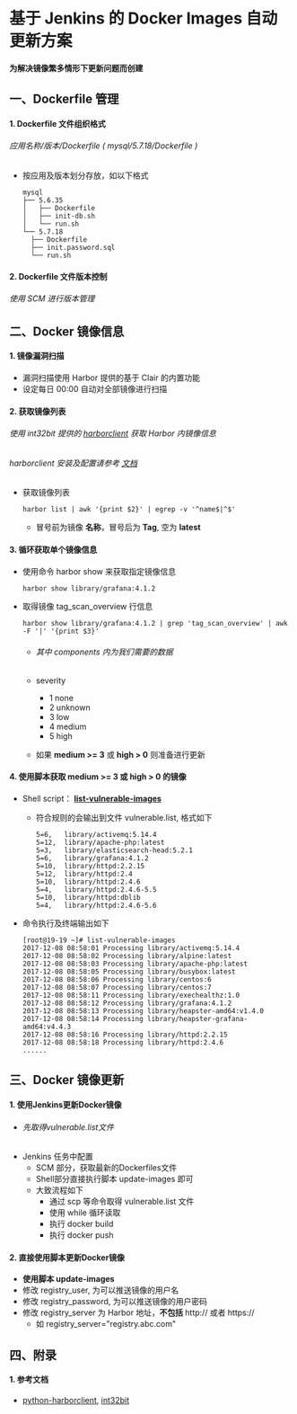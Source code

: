 # 基于 Jenkins 的 Docker Images 自动更新方案

#### 为解决镜像繁多情形下更新问题而创建

## 一、Dockerfile 管理
#### 1. Dockerfile 文件组织格式
###### 应用名称/版本/Dockerfile ( mysql/5.7.18/Dockerfile )
- 按应用及版本划分存放，如以下格式

      mysql
      ├── 5.6.35
      │   ├── Dockerfile
      │   ├── init-db.sh
      │   └── run.sh
      └── 5.7.18
        ├── Dockerfile
        ├── init.password.sql
        └── run.sh

#### 2. Dockerfile 文件版本控制
###### 使用 SCM 进行版本管理


## 二、Docker 镜像信息
#### 1. 镜像漏洞扫描
- 漏洞扫描使用 Harbor 提供的基于 Clair 的内置功能
- 设定每日 00:00 自动对全部镜像进行扫描

#### 2. 获取镜像列表
###### 使用 int32bit 提供的 [harborclient](https://github.com/int32bit/harborclient) 获取 Harbor 内镜像信息
###### harborclient 安装及配置请参考 [文档](https://github.com/int32bit/python-harborclient/blob/master/README.zh.md)

- 获取镜像列表

      harbor list | awk '{print $2}' | egrep -v '^name$|^$'

  - 冒号前为镜像 **名称**，冒号后为 **Tag**, 空为 **latest**

#### 3. 循环获取单个镜像信息
- 使用命令 harbor show 来获取指定镜像信息

      harbor show library/grafana:4.1.2

- 取得镜像 tag_scan_overview 行信息

      harbor show library/grafana:4.1.2 | grep 'tag_scan_overview' | awk -F '|' '{print $3}'

  - ###### 其中 components 内为我们需要的数据
  - severity
    - 1 none
    - 2 unknown
    - 3 low
    - 4 medium
    - 5 high

  - 如果 **medium >= 3** 或 **high > 0** 则准备进行更新

#### 4. 使用脚本获取 medium >= 3 或 high > 0 的镜像
- Shell script： **[list-vulnerable-images]()**
  - 符合规则的会输出到文件 vulnerable.list, 格式如下

        5=6,   library/activemq:5.14.4
        5=12,  library/apache-php:latest
        5=3,   library/elasticsearch-head:5.2.1
        5=6,   library/grafana:4.1.2
        5=10,  library/httpd:2.2.15
        5=12,  library/httpd:2.4
        5=10,  library/httpd:2.4.6
        5=4,   library/httpd:2.4.6-5.5
        5=10,  library/httpd:dblib
        5=4,   library/httpd:2.4.6-5.6


- 命令执行及终端输出如下

      [root@19-19 ~]# list-vulnerable-images
      2017-12-08 08:58:01 Processing library/activemq:5.14.4         
      2017-12-08 08:58:02 Processing library/alpine:latest           
      2017-12-08 08:58:03 Processing library/apache-php:latest       
      2017-12-08 08:58:05 Processing library/busybox:latest          
      2017-12-08 08:58:06 Processing library/centos:6                
      2017-12-08 08:58:07 Processing library/centos:7                
      2017-12-08 08:58:11 Processing library/exechealthz:1.0         
      2017-12-08 08:58:12 Processing library/grafana:4.1.2           
      2017-12-08 08:58:13 Processing library/heapster-amd64:v1.4.0   
      2017-12-08 08:58:14 Processing library/heapster-grafana-amd64:v4.4.3
      2017-12-08 08:58:16 Processing library/httpd:2.2.15                         
      2017-12-08 08:58:18 Processing library/httpd:2.4.6     
      ......


## 三、Docker 镜像更新
#### 1. 使用Jenkins更新Docker镜像
- ###### 先取得vulnerable.list文件
- Jenkins 任务中配置
  - SCM 部分，获取最新的Dockerfiles文件
  - Shell部分直接执行脚本 update-images 即可
  - 大致流程如下
    - 通过 scp 等命令取得 vulnerable.list 文件
    - 使用 while 循环读取
    - 执行 docker build
    - 执行 docker push


#### 2. 直接使用脚本更新Docker镜像
- **使用脚本 update-images**
- 修改 registry_user, 为可以推送镜像的用户名
- 修改 registry_password, 为可以推送镜像的用户密码
- 修改 registry_server 为 Harbor 地址，**不包括** http:// 或者 https://
  - 如 registry_server="registry.abc.com"


## 四、附录
#### 1. 参考文档
  - [python-harborclient](https://github.com/int32bit/python-harborclient),  [int32bit](https://github.com/int32bit)
